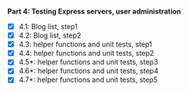 **Part 4: Testing Express servers, user administration**

- [x] 4.1: Blog list, step1
- [x] 4.2: Blog list, step2
- [x] 4.3: helper functions and unit tests, step1
- [x] 4.4: helper functions and unit tests, step2
- [x] 4.5*: helper functions and unit tests, step3
- [x] 4.6*: helper functions and unit tests, step4
- [x] 4.7*: helper functions and unit tests, step5
